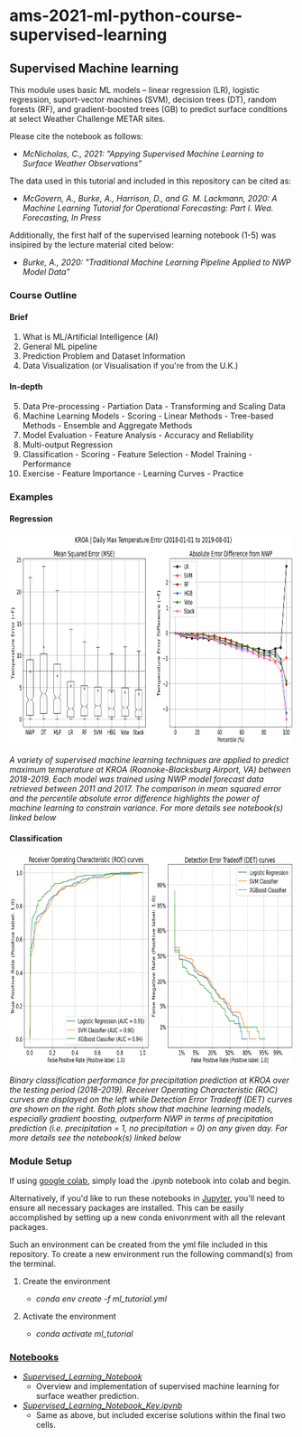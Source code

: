 # ams-2021-ml-python-course-supervised-learning

## Supervised Machine learning 

This module uses basic ML models – linear regression (LR), logistic regression, suport-vector machines (SVM), decision trees (DT), random forests (RF), and gradient-boosted trees (GB) to predict surface conditions at select Weather Challenge METAR sites.

Please cite the notebook as follows:
 - *McNicholas, C., 2021: "Appying Supervised Machine Learning to Surface Weather Observations"*


The data used in this tutorial and included in this repository can be cited as:
 - *McGovern, A., Burke, A., Harrison, D., and G. M. Lackmann, 2020: A Machine Learning Tutorial for Operational Forecasting: Part I. Wea. Forecasting, In Press*

Additionally, the first half of the supervised learning notebook (1-5) was insipired by the lecture material cited below:
 - *Burke, A., 2020: "Traditional Machine Learning Pipeline Applied to NWP Model Data"*

### Course Outline

#### Brief
  1. What is ML/Artificial Intelligence (AI)
  2. General ML pipeline
  3. Prediction Problem and Dataset Information
  4. Data Visualization (or Visualisation if you're from the U.K.)

#### In-depth 
  5. Data Pre-processing
    - Partiation Data
    - Transforming and Scaling Data
  6. Machine Learning Models
    - Scoring
    - Linear Methods
    - Tree-based Methods
    - Ensemble and Aggregate Methods
  7. Model Evaluation
    - Feature Analysis
    - Accuracy and Reliability 
  8. Multi-output Regression
  9. Classification
    - Scoring
    - Feature Selection
    - Model Training
    - Performance
  10. Exercise
    - Feature Importance
    - Learning Curves
    - Practice

### Examples 

#### Regression
<img width="1500" height="375" src="Figures/figure3.png">

*A variety of supervised machine learning techniques are applied to predict maximum temperature at KROA (Roanoke-Blacksburg Airport, VA) between 2018-2019.
Each model was trained using NWP model forecast data retrieved between 2011 and 2017. The comparison in mean squared error and the percentile absolute error difference highlights the power of machine learning to constrain variance. For more details see notebook(s) linked below*

#### Classification
<img width="1500" height="375" src="Figures/Figure7.png">

*Binary classification performance for precipitation prediction at KROA over the testing period (2018-2019). Receiver Operating Characteristic (ROC) curves are displayed on the left while Detection Error Tradeoff (DET) curves are shown on the right. Both plots show that machine learning models, especially gradient boosting, outperform NWP in terms of precipitation prediction (i.e. precipitation = 1, no precipitation = 0) on any given day. For more details see the notebook(s) linked below*

### Module Setup

If using [google colab](https://colab.research.google.com/), simply load the .ipynb notebook into colab and begin. 

Alternatively, if you'd like to run these notebooks in [Jupyter](https://jupyter.org/), you'll need to ensure all necessary packages are installed.
This can be easily accomplished by setting up a new conda enivonrment with all the relevant packages.

Such an environment can be created from the yml file included in this repository. To create a new environment run the following command(s) from the terminal.

1) Create the environment
   - *conda env create -f ml_tutorial.yml*

2) Activate the environment
   - *conda activate ml_tutorial*
  
### [Notebooks](https://nbviewer.jupyter.org/github/cmac994/ams-2021-ml-python-course-supervised-learning/tree/master/notebooks/)

- [*Supervised_Learning_Notebook*](https://nbviewer.jupyter.org/github/cmac994/ams-2021-ml-python-course-supervised-learning/blob/master/notebooks/Supervised_Learning_Notebook.ipynb)
  - Overview and implementation of supervised machine learning for surface weather prediction.
- [*Supervised_Learning_Notebook_Key.ipynb*](https://nbviewer.jupyter.org/github/cmac994/ams-2021-ml-python-course-supervised-learning/blob/master/notebooks/Supervised_Learning_Notebook_Key.ipynb)
  - Same as above, but included excerise solutions within the final two cells.
